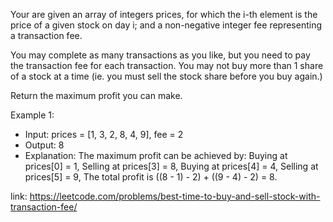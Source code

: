 Your are given an array of integers prices, for which the i-th element is the price of a given stock on day i; and a non-negative integer fee representing a transaction fee.

You may complete as many transactions as you like, but you need to pay the transaction fee for each transaction. You may not buy more than 1 share of a stock at a time (ie. you must sell the stock share before you buy again.)

Return the maximum profit you can make.


Example 1:
- Input: prices = [1, 3, 2, 8, 4, 9], fee = 2
- Output: 8
- Explanation: The maximum profit can be achieved by:
Buying at prices[0] = 1, 
Selling at prices[3] = 8, 
Buying at prices[4] = 4, 
Selling at prices[5] = 9, 
The total profit is ((8 - 1) - 2) + ((9 - 4) - 2) = 8.


link: https://leetcode.com/problems/best-time-to-buy-and-sell-stock-with-transaction-fee/
